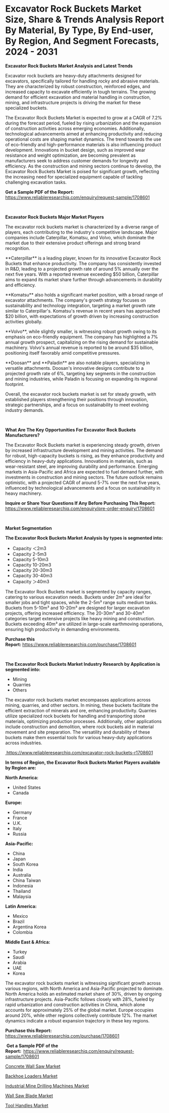 <p><h1>Excavator Rock Buckets Market Size, Share & Trends Analysis Report By Material, By Type, By End-user, By Region, And Segment Forecasts, 2024 - 2031</h1></p><p><strong>Excavator Rock Buckets Market Analysis and Latest Trends</strong></p>
<p><p>Excavator rock buckets are heavy-duty attachments designed for excavators, specifically tailored for handling rocky and abrasive materials. They are characterized by robust construction, reinforced edges, and increased capacity to excavate efficiently in tough terrains. The growing demand for efficient excavation and material handling in construction, mining, and infrastructure projects is driving the market for these specialized buckets.</p><p>The Excavator Rock Buckets Market is expected to grow at a CAGR of 7.2% during the forecast period, fueled by rising urbanization and the expansion of construction activities across emerging economies. Additionally, technological advancements aimed at enhancing productivity and reducing operational costs are shaping market dynamics. The trend towards the use of eco-friendly and high-performance materials is also influencing product development. Innovations in bucket design, such as improved wear resistance and weight optimization, are becoming prevalent as manufacturers seek to address customer demands for longevity and efficiency. As the construction and mining sectors continue to develop, the Excavator Rock Buckets Market is poised for significant growth, reflecting the increasing need for specialized equipment capable of tackling challenging excavation tasks.</p></p>
<p><strong>Get a Sample PDF of the Report:&nbsp;</strong> <a href="https://www.reliableresearchiq.com/enquiry/request-sample/1708601?utm_campaign=1117&utm_medium=2&utm_source=Github&utm_content=ia&utm_term=21102024&utm_id=excavator-rock-buckets">https://www.reliableresearchiq.com/enquiry/request-sample/1708601</a></p>
<p>&nbsp;</p>
<p><strong>Excavator Rock Buckets Major Market Players</strong></p>
<p><p>The excavator rock buckets market is characterized by a diverse range of players, each contributing to the industry's competitive landscape. Major companies include Caterpillar, Komatsu, and Volvo, which dominate the market due to their extensive product offerings and strong brand recognition.</p><p>**Caterpillar** is a leading player, known for its innovative Excavator Rock Buckets that enhance productivity. The company has consistently invested in R&D, leading to a projected growth rate of around 5% annually over the next five years. With a reported revenue exceeding $50 billion, Caterpillar aims to expand its market share further through advancements in durability and efficiency.</p><p>**Komatsu** also holds a significant market position, with a broad range of excavator attachments. The company's growth strategy focuses on sustainability and technology integration, targeting a market growth rate similar to Caterpillar's. Komatsu's revenue in recent years has approached $20 billion, with expectations of growth driven by increasing construction activities globally.</p><p>**Volvo**, while slightly smaller, is witnessing robust growth owing to its emphasis on eco-friendly equipment. The company has highlighted a 7% annual growth prospect, capitalizing on the rising demand for sustainable machinery. Volvo's annual revenue is reported to be around $35 billion, positioning itself favorably amid competitive pressures.</p><p>**Doosan** and **Paladin** are also notable players, specializing in versatile attachments. Doosan's innovative designs contribute to a projected growth rate of 6%, targeting key segments in the construction and mining industries, while Paladin is focusing on expanding its regional footprint.</p><p>Overall, the excavator rock buckets market is set for steady growth, with established players strengthening their positions through innovation, strategic partnerships, and a focus on sustainability to meet evolving industry demands.</p></p>
<p>&nbsp;</p>
<p><strong>What Are The Key Opportunities For Excavator Rock Buckets Manufacturers?</strong></p>
<p><p>The Excavator Rock Buckets market is experiencing steady growth, driven by increased infrastructure development and mining activities. The demand for robust, high-capacity buckets is rising, as they enhance productivity and efficiency in heavy-duty applications. Innovations in materials, such as wear-resistant steel, are improving durability and performance. Emerging markets in Asia-Pacific and Africa are expected to fuel demand further, with investments in construction and mining sectors. The future outlook remains optimistic, with a projected CAGR of around 5-7% over the next five years, influenced by technological advancements and a focus on sustainability in heavy machinery.</p></p>
<p><strong>Inquire or Share Your Questions If Any Before Purchasing This Report:</strong> <a href="https://www.reliableresearchiq.com/enquiry/pre-order-enquiry/1708601?utm_campaign=1117&utm_medium=2&utm_source=Github&utm_content=ia&utm_term=21102024&utm_id=excavator-rock-buckets">https://www.reliableresearchiq.com/enquiry/pre-order-enquiry/1708601</a></p>
<p>&nbsp;</p>
<p><strong>Market Segmentation</strong></p>
<p><strong>The Excavator Rock Buckets Market Analysis by types is segmented into:</strong></p>
<p><ul><li>Capacity ＜2m3</li><li>Capacity 2-5m3</li><li>Capacity 5-10m3</li><li>Capacity 10-20m3</li><li>Capacity 20-30m3</li><li>Capacity 30-40m3</li><li>Capacity ＞40m3</li></ul></p>
<p><p>The Excavator Rock Buckets market is segmented by capacity ranges, catering to various excavation needs. Buckets under 2m³ are ideal for smaller jobs and tight spaces, while the 2-5m³ range suits medium tasks. Buckets from 5-10m³ and 10-20m³ are designed for larger excavation projects, offering increased efficiency. The 20-30m³ and 30-40m³ categories target extensive projects like heavy mining and construction. Buckets exceeding 40m³ are utilized in large-scale earthmoving operations, ensuring high productivity in demanding environments.</p></p>
<p><strong>Purchase this Report:&nbsp;</strong><a href="https://www.reliableresearchiq.com/purchase/1708601?utm_campaign=1117&utm_medium=2&utm_source=Github&utm_content=ia&utm_term=21102024&utm_id=excavator-rock-buckets">https://www.reliableresearchiq.com/purchase/1708601</a></p>
<p>&nbsp;</p>
<p><strong>The Excavator Rock Buckets Market Industry Research by Application is segmented into:</strong></p>
<p><ul><li>Mining</li><li>Quarries</li><li>Others</li></ul></p>
<p><p>The excavator rock buckets market encompasses applications across mining, quarries, and other sectors. In mining, these buckets facilitate the efficient extraction of minerals and ore, enhancing productivity. Quarries utilize specialized rock buckets for handling and transporting stone materials, optimizing production processes. Additionally, other applications include construction and demolition, where rock buckets aid in material movement and site preparation. The versatility and durability of these buckets make them essential tools for various heavy-duty applications across industries.</p></p>
<p><a href="https://www.reliableresearchiq.com/excavator-rock-buckets-r1708601?utm_campaign=1117&utm_medium=2&utm_source=Github&utm_content=ia&utm_term=21102024&utm_id=excavator-rock-buckets">&nbsp;https://www.reliableresearchiq.com/excavator-rock-buckets-r1708601</a></p>
<p><strong>In terms of Region, the Excavator Rock Buckets Market Players available by Region are:</strong></p>
<p>
    <p> <strong> North America: </strong>
        <ul>
            <li>United States</li>
            <li>Canada</li>
        </ul>
        </p> 
    <p> <strong> Europe: </strong>
        <ul>
            <li>Germany</li>
            <li>France</li>
            <li>U.K.</li>
            <li>Italy</li>
            <li>Russia</li>
        </ul>
        </p> 
    <p> <strong> Asia-Pacific: </strong>
        <ul>
            <li>China</li>
            <li>Japan</li>
            <li>South Korea</li>
            <li>India</li>
            <li>Australia</li>
            <li>China Taiwan</li>
            <li>Indonesia</li>
            <li>Thailand</li>
            <li>Malaysia</li>
        </ul>
        </p> 
    <p> <strong> Latin America: </strong>
        <ul>
            <li>Mexico</li>
            <li>Brazil</li>
            <li>Argentina Korea</li>
            <li>Colombia</li>
        </ul>
        </p> 
    <p> <strong> Middle East & Africa: </strong>
        <ul>
            <li>Turkey</li>
            <li>Saudi</li>
            <li>Arabia</li>
            <li>UAE</li>
            <li>Korea</li>
        </ul>
    </p>
    </p>
<p><p>The excavator rock buckets market is witnessing significant growth across various regions, with North America and Asia-Pacific projected to dominate. North America holds an estimated market share of 30%, driven by ongoing infrastructure projects. Asia-Pacific follows closely with 28%, fueled by rapid urbanization and construction activities in China, which alone accounts for approximately 25% of the global market. Europe occupies around 20%, while other regions collectively contribute 12%. The market dynamics indicate a robust expansion trajectory in these key regions.</p></p>
<p><strong>Purchase this Report: </strong><a href="https://www.reliableresearchiq.com/purchase/1708601?utm_campaign=1117&utm_medium=2&utm_source=Github&utm_content=ia&utm_term=21102024&utm_id=excavator-rock-buckets">https://www.reliableresearchiq.com/purchase/1708601</a></p>
<p>&nbsp;<strong>Get a Sample PDF of the Report:&nbsp;&nbsp;</strong><a href="https://www.reliableresearchiq.com/enquiry/request-sample/1708601?utm_campaign=1117&utm_medium=2&utm_source=Github&utm_content=ia&utm_term=21102024&utm_id=excavator-rock-buckets">https://www.reliableresearchiq.com/enquiry/request-sample/1708601</a></p>
<p><strong></strong></p>
<p><p><a href="https://www.linkedin.com/pulse/concrete-wall-saw-market-investigation-industry-evolution-forecast-6hbvf?utm_campaign=1117&utm_medium=2&utm_source=Github&utm_content=ia&utm_term=21102024&utm_id=excavator-rock-buckets">Concrete Wall Saw Market</a></p><p><a href="https://github.com/cairotmbrowne3cq/Market-Research-Report-List-1/blob/main/backhoe-loaders-market.md?utm_campaign=1117&utm_medium=2&utm_source=Github&utm_content=ia&utm_term=21102024&utm_id=excavator-rock-buckets">Backhoe Loaders Market</a></p><p><a href="https://github.com/siennagx1ahafter/Market-Research-Report-List-1/blob/main/industrial-mine-drilling-machines-market.md?utm_campaign=1117&utm_medium=2&utm_source=Github&utm_content=ia&utm_term=21102024&utm_id=excavator-rock-buckets">Industrial Mine Drilling Machines Market</a></p><p><a href="https://www.linkedin.com/pulse/wall-saw-blade-market-size-growth-trends-statistics-forecasts-9fcjf?utm_campaign=1117&utm_medium=2&utm_source=Github&utm_content=ia&utm_term=21102024&utm_id=excavator-rock-buckets">Wall Saw Blade Market</a></p><p><a href="https://issuu.com/reportprime-2/docs/tool-handles-market-size-2030.pptx_e62b3a21555e7e?utm_campaign=1117&utm_medium=2&utm_source=Github&utm_content=ia&utm_term=21102024&utm_id=excavator-rock-buckets">Tool Handles Market</a></p></p>